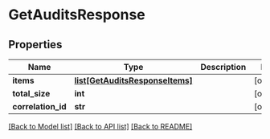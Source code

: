 # GetAuditsResponse

## Properties
Name | Type | Description | Notes
------------ | ------------- | ------------- | -------------
**items** | [**list[GetAuditsResponseItems]**](GetAuditsResponseItems.md) |  | [optional] 
**total_size** | **int** |  | [optional] 
**correlation_id** | **str** |  | [optional] 

[[Back to Model list]](../README.md#documentation-for-models) [[Back to API list]](../README.md#documentation-for-api-endpoints) [[Back to README]](../README.md)

